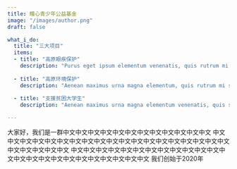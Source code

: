 ```yaml
---
title: 瞳心青少年公益基金
image: "/images/author.png"
draft: false

what_i_do:
  title: "三大项目"
  items:
  - title: "高原眼疾保护"
    description: "Purus eget ipsum elementum venenatis, quis rutrum mi semper nonpurus eget ipsum elementum venenatis."
  
  - title: "高原环境保护"
    description: "Aenean maximus urna magna elementum, quis rutrum mi semper non purus eget ipsum venenatis."
  
  - title: "支援贫困大学生"
    description: "Aenean maximus urna magna elementum venenatis, quis semper non purus eget ipsum venenatis."

---
```


大家好，我们是一群中文中文中文中文中文中文中文中文中文中文中文中文
中文中文中文中文中文中文中文中文中文中文中文中文中文中文中文中文中文中文中文中文中文中文中文中文
中文中文中文中文中文中文中文中文中文中文中文中文中文中文中文中文中文中文中文中文中文中文中文中文
我们创始于2020年
